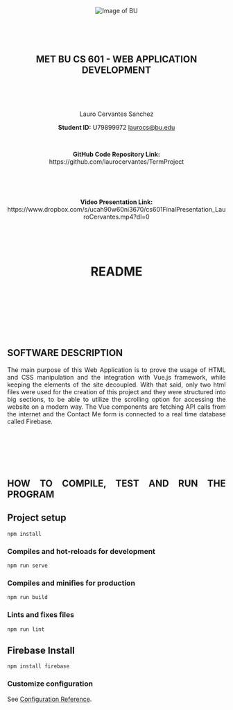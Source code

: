 
<div align="center"> 


![Image of BU](https://i.ibb.co/26kRT2W/Screenshot-from-2021-07-10-23-59-56.png)

<p>&nbsp;</p>
<p>&nbsp;</p>


## **MET BU CS 601  -  WEB APPLICATION DEVELOPMENT**


<p>&nbsp;</p>
<p>&nbsp;</p>


Lauro Cervantes Sanchez

<b>Student ID:</b> U79899972
laurocs@bu.edu
<p>&nbsp;</p>
<b>GitHub Code Repository Link:</b>
https://github.com/laurocervantes/TermProject
<p>&nbsp;</p>
<p>&nbsp;</p>
<b>Video Presentation Link:</b>
https://www.dropbox.com/s/ucah90w60ni3670/cs601FinalPresentation_LauroCervantes.mp4?dl=0

<p>&nbsp;</p>
<p>&nbsp;</p>


<h1>README</h1> 
</div>

<p>&nbsp;</p>
<p>&nbsp;</p>
<p>&nbsp;</p>
<p>&nbsp;</p>

## SOFTWARE DESCRIPTION
<div align="justify"> 
The main purpose of this Web Application is to prove the usage of HTML and CSS manipulation and the integration with Vue.js framework, while keeping the elements 
of the site decoupled. With that said, only two html files were used for the creation of this project and they were structured into big sections, to be able to
utilize the scrolling option for accessing the website on a modern way. The Vue components are fetching API calls from the internet and the Contact Me form is
connected to a real time database called Firebase.

<p>&nbsp;</p>
<p>&nbsp;</p>
<p>&nbsp;</p>


## HOW TO COMPILE, TEST AND RUN THE PROGRAM

## Project setup
```
npm install
```

### Compiles and hot-reloads for development
```
npm run serve
```

### Compiles and minifies for production
```
npm run build
```

### Lints and fixes files
```
npm run lint
```

## Firebase Install
```
npm install firebase
```
  
### Customize configuration
See [Configuration Reference](https://cli.vuejs.org/config/).

  
